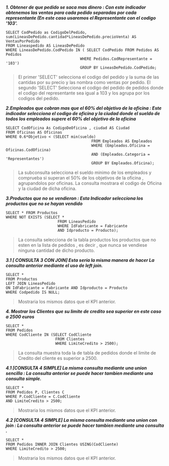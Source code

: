 ***1. Obtener de que pedido se saca mas dinero : 
Con este indicador obtenemos las ventas para cada pedido separadas por cada representante 
(En este caso usaremos el Representante con el codigo '103'.***
```mysql
SELECT CodPedido as CodigoDelPedido, sum(LineasDePedido.cantidad*LineasDePedido.precioVenta) AS VentasPorPedido 
FROM Lineaspedido AS LineasDePedido
WHERE LineasDePedido.CodPedido IN ( SELECT CodPedido FROM Pedidos AS Pedidos 
                                 WHERE Pedidos.CodRepresentante = '103')
                                 GROUP BY LineasDePedido.CodPedido;
```
>El primer 'SELECT' selecciona el codigo del pedido y la suma de las cantidas por su precio y las nombra como  ventas por pedido.
El segundo 'SELECT' Selecciona el codigo del pedido de pedidos donde el codigo del representante sea igual a 103 y los agrupa por los codigos del pedido.

***2.Empleados que cobran mas que el 60% del objetivo de la oficina :
Este indicador selecciona el codigo de oficina y la ciudad donde el sueldo de todos los empleados supere el 60% del objetivo de la oficina*** 
```mysql
SELECT CodOficina As CodigoDeOficina , ciudad AS Ciudad
FROM Oficinas AS Oficinas
WHERE 0.6*Objetivo < (SELECT min(sueldo)
                                      FROM Empleados AS Empleados
                                      WHERE (Empleados.Oficina = Oficinas.CodOficina)
                                      AND (Empleados.Categoria = 'Representantes')
                                      GROUP BY Empleados.Oficina);
 ```
 > La subconsulta selecciona el sueldo minimo de los empleados y comprueba si superan el 50% de los objetivos de la oficina , agrupandolos por oficinas.
 La consulta mostrara el codigo de Oficina y la ciudad de dicha oficina.

 ***3.Productos que no se vendieron : 
 Esta Indicador selecciona los productos que no se hayan vendido***
 ```mysql
SELECT * FROM Productos
WHERE NOT EXISTS (SELECT *
                        FROM LineasPedido
                        WHERE IdFabricante = Fabricante
                        AND Idproducto = Producto);
 ```
 >La consulta selecciona de la tabla productos los productos que no esten en la lista de pedidos , es decir , que nunca se vendiese ninguna cantidad de dicho producto.
 
 ***3.1 [ CONSULTA 3 CON JOIN]  Esta sería la misma manera de hacer La consulta anterior mediante el uso de left join.***
 ```mysql
 SELECT *
FROM Productos
LEFT JOIN LineasPedido
ON IdFabricante = Fabricante AND Idproducto = Producto
WHERE Codpedido IS NULL;
``` 
>Mostraria los mismos datos que el KPI anterior.

***4. Mostrar los Clientes que su limite de credito sea superior en este caso a 2500 euros***
```mysql
SELECT *
FROM Pedidos
WHERE CodCliente IN (SELECT CodCliente
                      FROM Clientes
                      WHERE LimiteCredito > 2500);
 ```
 >La consulta muestra toda la de tabla de pedidos donde el limite de Credito del cliente es superior a 2500.
 
 ***4.1 [CONSULTA 4 SIMPLE] La misma consulta mediante una union sencilla : 
 La consulta anterior se puede hacer tambien mediante una consulta simple.***
 ```mysql
 SELECT *
 FROM Pedidos P, Clientes C
 WHERE P.CodCliente = C.CodCliente
 AND LimiteCredito > 2500;
 ```
 >Mostraria los mismos datos que el KPI anterior.
 
 ***4.2 [CONSULTA 4 SIMPLE] La misma consulta mediante una union con join : 
 La consulta anterior se puede hacer tambien mediante una consulta .***
 ```mysql
 SELECT *
FROM Pedidos INNER JOIN Clientes USING(CodCliente)
WHERE LimiteCredito > 2500;
```
>Mostraria los mismos datos que el KPI anterior.

